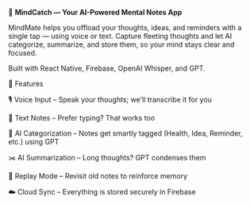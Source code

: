 🧠 **MindCatch — Your AI-Powered Mental Notes App**

MindMate helps you offload your thoughts, ideas, and reminders with a single tap — using voice or text. Capture fleeting thoughts and let AI categorize, summarize, and store them, so your mind stays clear and focused.

Built with React Native, Firebase, OpenAI Whisper, and GPT.

📱 Features

🎙️ Voice Input – Speak your thoughts; we'll transcribe it for you

📝 Text Notes – Prefer typing? That works too

🧠 AI Categorization – Notes get smartly tagged (Health, Idea, Reminder, etc.) using GPT

✂️ AI Summarization – Long thoughts? GPT condenses them

🔁 Replay Mode – Revisit old notes to reinforce memory

☁️ Cloud Sync – Everything is stored securely in Firebase


